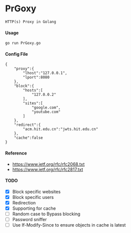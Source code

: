 # PrGoxy

```
HTTP(s) Proxy in Golang
```

#### Usage
```
go run PrGoxy.go
```

#### Config File
```
{
    "proxy":{
        "lhost":"127.0.0.1",
        "lport":8080
    },
    "block":{
        "hosts":[
            "127.0.0.2"
        ],
        "sites":[
            "google.com",
            "youtube.com"
        ]
    },
    "redirect":{
        "acm.hit.edu.cn":"jwts.hit.edu.cn"
    },
    "cache":false
}
```

#### Reference
* https://www.ietf.org/rfc/rfc2068.txt
* https://www.ietf.org/rfc/rfc2817.txt

#### TODO
- [x] Block specific websites
- [x] Block specific users
- [x] Redirection
- [x] Supporting for cache
- [ ] Random case to Bypass blocking
- [ ] Password sniffer
- [ ] Use If-Modify-Since to ensure objects in cache is latest
